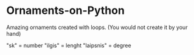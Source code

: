 # Ornaments-on-Python
Amazing ornaments created with loops. (You would not create it by your hand)

"sk" = number
"ilgis" = lenght
"laipsnis" = degree
